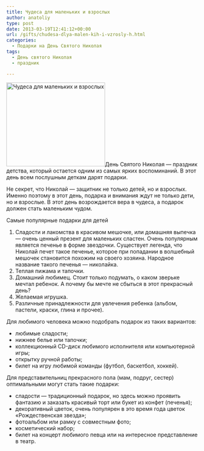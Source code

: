```yaml
---
title: Чудеса для маленьких и взрослых
author: anatoliy
type: post
date: 2013-03-19T12:41:12+00:00
url: /gifts/chudesa-dlya-malen-kih-i-vzrosly-h.html
categories:
  - Подарки на День Святого Николая
tags:
  - День святого Николая
  - праздник

---
```

[<img src="http://svyatoynikolay.ru/wp-content/uploads/2013/03/st_nikolaus.gif" alt="Чудеса для маленьких и взрослых" width="259" height="220" class="alignleft size-full wp-image-1391" />][1]День Святого Николая &#8212; праздник детства, который остается одним из самых ярких воспоминаний. В этот день всем послушным деткам дарят подарки.
  
<!--more-->


  
Не секрет, что Николай &#8212; защитник не только детей, но и взрослых. Именно поэтому в этот день, подарка и внимания ждут не только дети, но и взрослые. В этот день возрождается вера в чудеса, а подарок должен стать маленьким чудом.

Самые популярные подарки для детей

  1. Сладости и лакомства в красивом мешочке, или домашняя выпечка &#8212; очень ценный презент для маленьких сластен. Очень популярным является печенье в форме звездочки. Существует легенда, что Николай печет такое печенье, которое при попадании в волшебный мешочек становится похожим на своего хозяина. Народное название такого печенья &#8212; николайка.
  2. Теплая пижама и тапочки.
  3. Домашний любимец. Стоит только подумать, о каком зверьке мечтал ребенок. А почему бы мечте не сбыться в этот прекрасный день?
  4. Желаемая игрушка.
  5. Различные принадлежности для увлечения ребенка (альбом, пастели, краски, глина и прочее).

Для любимого человека можно подобрать подарок из таких вариантов:

  * любимые сладости;
  * нижнее белье или тапочки;
  * коллекционный CD-диск любимого исполнителя или компьютерной игры;
  * открытку ручной работы;
  * билет на игру любимой команды (футбол, баскетбол, хоккей).

Для представительниц прекрасного пола (мам, подруг, сестер) оптимальными могут стать такие подарки:

  * сладости &#8212; традиционный подарок, но здесь можно проявить фантазию и заказать красивый торт или букет из конфет (печенья);
  * декоративный цветок, очень популярен в это время года цветок &#171;Рождественская звезда&#187;;
  * фотоальбом или рамку с совместным фото;
  * косметический набор;
  * билет на концерт любимого певца или на интересное представление в театр.

 [1]: http://svyatoynikolay.ru/wp-content/uploads/2013/03/st_nikolaus.gif